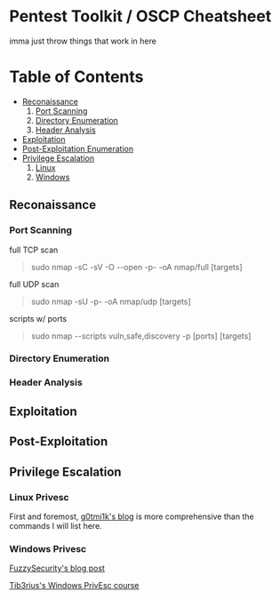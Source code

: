 # Pentest Toolkit / OSCP Cheatsheet

imma just throw things that work in here

# Table of Contents

+ [Reconaissance](#reconaissance)
  1. [Port Scanning](#port-scanning)
  2. [Directory Enumeration](#directory-enumeration)
  3. [Header Analysis](#header-analysis)
+ [Exploitation](#exploitation)
+ [Post-Exploitation Enumeration](#post-exploitation)
+ [Privilege Escalation](#privilege-escalation)
  1. [Linux](#linux-privesc)
  2. [Windows](#windows-privesc)


## Reconaissance

### Port Scanning
full TCP scan
> sudo nmap -sC -sV -O --open -p- -oA nmap/full [targets]

full UDP scan
> sudo nmap -sU -p- -oA nmap/udp [targets]

scripts w/ ports
> sudo nmap --scripts vuln,safe,discovery -p \[ports] [targets]

### Directory Enumeration

### Header Analysis

## Exploitation
## Post-Exploitation
## Privilege Escalation 

### Linux Privesc

First and foremost, [g0tmi1k's blog](https://blog.g0tmi1k.com/2011/08/basic-linux-privilege-escalation) is more comprehensive than the commands I will list here.

### Windows Privesc

[FuzzySecurity's blog post](https://www.fuzzysecurity.com/tutorials/16.html)

[Tib3rius's Windows PrivEsc course](https://www.udemy.com/course/windows-privilege-escalation/)
